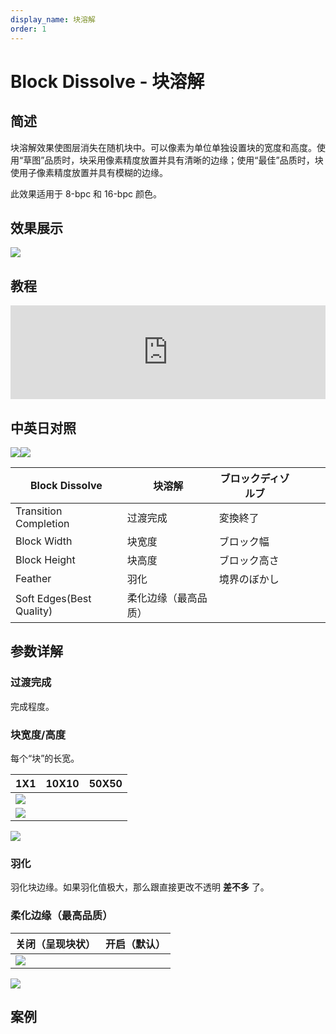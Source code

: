 ```yaml
---
display_name: 块溶解
order: 1
---
```


# Block Dissolve - 块溶解

## 简述

块溶解效果使图层消失在随机块中。可以像素为单位单独设置块的宽度和高度。使用“草图”品质时，块采用像素精度放置并具有清晰的边缘；使用“最佳”品质时，块使用子像素精度放置并具有模糊的边缘。

此效果适用于 8-bpc 和 16-bpc 颜色。

## 效果展示

![](https://cdn.yuelili.com/20220103010643.png)

## 教程

<iframe src="https://player.bilibili.com/player.html?bvid=BV1e34y1X7Vj&page=76&high_quality=1" width="100%" allowfullscreen="allowfullscreen" frameborder="0"></iframe>

## 中英日对照

![](https://mir.yuelili.com/user/AE/effects/AE-Effects-Transition-Block_Dissolve.png)![](https://mir.yuelili.com/user/AE/effects/AE-Effects-Transition-Block_Dissolve_cn.png)

| Block Dissolve           | 块溶解               | ブロックディゾルブ |     |     |     |
| ------------------------ | -------------------- | ------------------ | --- | --- | --- |
| Transition Completion    | 过渡完成             | 変換終了           |     |     |     |
| Block Width              | 块宽度               | ブロック幅         |     |     |     |
| Block Height             | 块高度               | ブロック高さ       |     |     |     |
| Feather                  | 羽化                 | 境界のぼかし       |     |     |     |
| Soft Edges(Best Quality) | 柔化边缘（最高品质） |                    |     |     |     |

## 参数详解

### 过渡完成

完成程度。

### 块宽度/高度

每个“块”的长宽。

| 1X1                                             | 10X10 | 50X50 |
| ----------------------------------------------- | ----- | ----- |
| ![](https://cdn.yuelili.com/20220103011117.png) |
| ![](https://cdn.yuelili.com/20220103011051.png) |

![](https://cdn.yuelili.com/20220103011135.png)

### 羽化

羽化块边缘。如果羽化值极大，那么跟直接更改不透明 **差不多** 了。

### 柔化边缘（最高品质）

| 关闭（呈现块状）                                | 开启（默认） |
| ----------------------------------------------- | ------------ |
| ![](https://cdn.yuelili.com/20220103010643.png) |

![](https://cdn.yuelili.com/20220103010728.png)

## 案例
